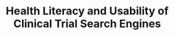 ---
name: "Health Literacy And Usability Of Clinical"
title: "Health Literacy and Usability of Clinical Trial Search Engines"
journal: "journal name" 
project: ["Research Ethics and Safety Promoted by Embodied Conversational Technology (RESPECT)"]
event: "Health Literacy Annual Research Conference (HARC, abstract)"
authors:
- name: "Bickmore, T."
- name: "Paasche-Orlow, M."
- name: "Aziz, M."
- name: "Barry, B."
year: 2012
resources:
- name: "HARC12"
  src: "HARC12.pdf"
external_url: null
draft: false 
headless: true
---